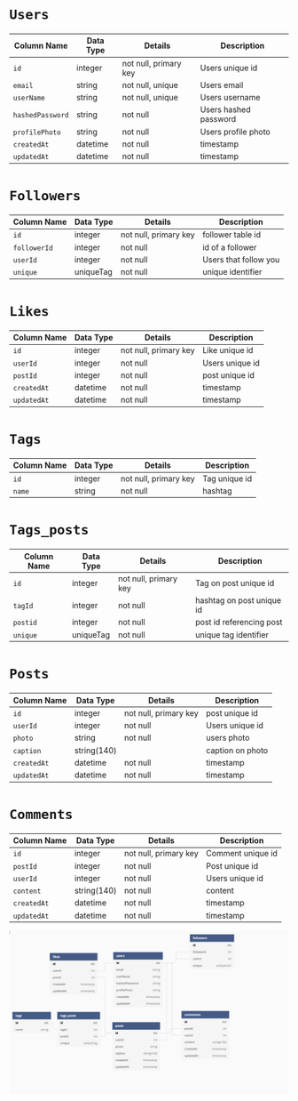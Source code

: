 # `Users`

| Column Name      | Data Type | Details               | Description           |
| ---------------- | --------- | --------------------- | --------------------- |
| `id`             | integer   | not null, primary key | Users unique id       |
| `email`          | string    | not null, unique      | Users email           |
| `userName`       | string    | not null, unique      | Users username        |
| `hashedPassword` | string    | not null              | Users hashed password |
| `profilePhoto`   | string    | not null              | Users profile photo   |
| `createdAt`      | datetime  | not null              | timestamp             |
| `updatedAt`      | datetime  | not null              | timestamp             |

# `Followers`

| Column Name  | Data Type | Details               | Description           |
| ------------ | --------- | --------------------- | --------------------- |
| `id`         | integer   | not null, primary key | follower table id     |
| `followerId` | integer   | not null              | id of a follower      |
| `userId`     | integer   | not null              | Users that follow you |
| `unique`     | uniqueTag | not null              | unique identifier     |

# `Likes`

| Column Name | Data Type | Details               | Description     |
| ----------- | --------- | --------------------- | --------------- |
| `id`        | integer   | not null, primary key | Like unique id  |
| `userId`    | integer   | not null              | Users unique id |
| `postId`    | integer   | not null              | post unique id  |
| `createdAt` | datetime  | not null              | timestamp       |
| `updatedAt` | datetime  | not null              | timestamp       |

# `Tags`

| Column Name | Data Type | Details               | Description   |
| ----------- | --------- | --------------------- | ------------- |
| `id`        | integer   | not null, primary key | Tag unique id |
| `name`      | string    | not null              | hashtag       |

# `Tags_posts`

| Column Name | Data Type | Details               | Description               |
| ----------- | --------- | --------------------- | ------------------------- |
| `id`        | integer   | not null, primary key | Tag on post unique id     |
| `tagId`     | integer   | not null              | hashtag on post unique id |
| `postid`    | integer   | not null              | post id referencing post  |
| `unique`    | uniqueTag | not null              | unique tag identifier     |

# `Posts`

| Column Name | Data Type   | Details               | Description      |
| ----------- | ----------- | --------------------- | ---------------- |
| `id`        | integer     | not null, primary key | post unique id   |
| `userId`    | integer     | not null              | Users unique id  |
| `photo`     | string      | not null              | users photo      |
| `caption`   | string(140) |                       | caption on photo |
| `createdAt` | datetime    | not null              | timestamp        |
| `updatedAt` | datetime    | not null              | timestamp        |

# `Comments`

| Column Name | Data Type   | Details               | Description       |
| ----------- | ----------- | --------------------- | ----------------- |
| `id`        | integer     | not null, primary key | Comment unique id |
| `postId`    | integer     | not null              | Post unique id    |
| `userId`    | integer     | not null              | Users unique id   |
| `content`   | string(140) | not null              | content           |
| `createdAt` | datetime    | not null              | timestamp         |
| `updatedAt` | datetime    | not null              | timestamp         |

<img src='./images/dbSchema.png'>
